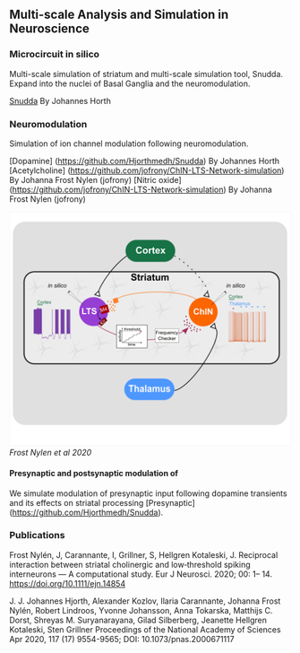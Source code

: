 ## Multi-scale Analysis and Simulation in Neuroscience 

### Microcircuit in silico 

Multi-scale simulation of striatum and multi-scale simulation tool, Snudda. 
Expand into the nuclei of Basal Ganglia and the neuromodulation.

[Snudda](https://github.com/Hjorthmedh/Snudda) By Johannes Horth

### Neuromodulation 

Simulation of ion channel modulation following neuromodulation. 

[Dopamine] (https://github.com/Hjorthmedh/Snudda) By Johannes Horth
[Acetylcholine] (https://github.com/jofrony/ChIN-LTS-Network-simulation) By Johanna Frost Nylen (jofrony)
[Nitric oxide] (https://github.com/jofrony/ChIN-LTS-Network-simulation) By Johanna Frost Nylen (jofrony)


![Muscarinic and Nitric oxide modulation in the Striatum](Graphical_abstract.png) _Frost Nylen et al 2020_

#### Presynaptic and postsynaptic modulation of 

We simulate modulation of presynaptic input following dopamine transients and its effects on striatal processing 
[Presynaptic] (https://github.com/Hjorthmedh/Snudda).



### Publications

Frost Nylén, J, Carannante, I, Grillner, S, Hellgren Kotaleski, J. Reciprocal interaction between striatal cholinergic and low‐threshold spiking interneurons — A computational study. Eur J Neurosci. 2020; 00: 1– 14. https://doi.org/10.1111/ejn.14854

J. J. Johannes Hjorth, Alexander Kozlov, Ilaria Carannante, Johanna Frost Nylén, Robert Lindroos, Yvonne Johansson, Anna Tokarska, Matthijs C. Dorst, Shreyas M. Suryanarayana, Gilad Silberberg, Jeanette Hellgren Kotaleski, Sten Grillner Proceedings of the National Academy of Sciences Apr 2020, 117 (17) 9554-9565; DOI: 10.1073/pnas.2000671117
